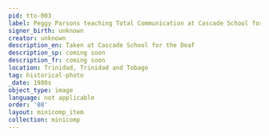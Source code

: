 ```yaml
---
pid: tto-003
label: Peggy Parsons teaching Total Communication at Cascade School for the Deaf
signer_birth: unknown
creator: unknown
description_en: Taken at Cascade School for the Deaf
description_sp: coming soon
description_fr: coming soon
location: Trinidad, Trinidad and Tobago
tag: historical-photo
_date: 1980s
object_type: image
language: not applicable
order: '08'
layout: minicomp_item
collection: minicomp
---
```

